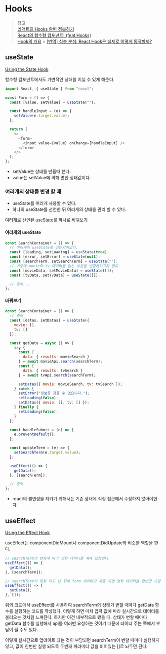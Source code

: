 # Hooks

> 참고  
> [리액트의 Hooks 완벽 정복하기](https://velog.io/@velopert/react-hooks)  
> [React의 함수형 컴포넌트! (feat.Hooks)](https://velog.io/@solmii/React%EC%9D%98-%ED%95%A8%EC%88%98%ED%98%95-%EC%BB%B4%ED%8F%AC%EB%84%8C%ED%8A%B8-feat.Hooks)  
> [Hook의 개요](https://ko.reactjs.org/docs/hooks-intro.html) > [[번역] 심층 분석: React Hook은 실제로 어떻게 동작할까?](https://hewonjeong.github.io/deep-dive-how-do-react-hooks-really-work-ko/)

## useState

[Using the State Hook](https://ko.reactjs.org/docs/hooks-state.html)

함수형 컴포넌트에서도 가변적인 상태를 지닐 수 있게 해준다.

```javascript
import React, { useState } from "react";

const Form = () => {
  const [value, setValue] = useState("");

  const handleInput = (e) => {
    setValue(e.target.value);
  };

  return (
    <>
      <form>
        <input value={value} onChange={handleInput} />
      </form>
    </>
  );
};
```

- setValue는 상태를 만들때 쓴다.
- value는 setValue에 의해 변한 상태값이다.

### 여러개의 상태를 변경 할 때

- useState를 여러개 사용할 수 있다.
- 하나의 useState를 선언한 뒤 여러개의 상태를 관리 할 수 있다.

[여러개로 선언된 useState를 하나로 바꿔보기](../src/Routes/SearchContainer.js)

#### 여러개의 useState

```javascript
const SearchContainer = () => {
  // 여러개의 useState로 선언되어있다.
  const [loading, setLoading] = useState(true);
  const [error, setError] = useState(null);
  const [searchTerm, setSearchTerm] = useState("");
  // 이중에 movie와 tv 데이터를 담는 부분을 변경해보고자 한다.
  const [movieData, setMovieData] = useState([]);
  const [tvData, setTvData] = useState([]);

  // 중략...
};
```

#### 바꿔보기

```javascript
const SearchContainer = () => {
  // 중략
  const [datas, setDatas] = useState({
    movie: [],
    tv: []
  });

  const getData = async () => {
    try {
      const {
        data: { results: movieSearch }
      } = await movieApi.search(searchTerm);
      const {
        data: { results: tvSearch }
      } = await tvApi.search(searchTerm);

      setDatas({ movie: movieSearch, tv: tvSearch });
    } catch {
      setError("정보를 찾을 수 없습니다.");
      setLoading(false);
      setDatas({ movie: [], tv: [] });
    } finally {
      setLoading(false);
    }
  };

  const handleSubmit = (e) => {
    e.preventDefault();
  };

  const updateTerm = (e) => {
    setSearchTerm(e.target.value);
  };

  useEffect(() => {
    getData();
  }, [searchTerm]);

  // 중략
};
```

- react의 불변성을 지키기 위해서는 기존 상태에 직접 접근해서 수정하지 않아야한다.

## useEffect

[Using the Effect Hook](https://ko.reactjs.org/docs/hooks-effect.html)

useEffect는 componentDidMount나 componentDidUpdate와 비슷한 역할을 한다.

```javascript
// searchTerm의 변화에 따라 영화 데이터를 계속 요청한다.
useEffect(() => {
  getData();
}, [searchTerm]);

// searchTerm이 확정 되고 난 뒤에 form 데이터가 제출 되면 영화 데이터를 한번만 요청한다.
useEffect(() => {
  getData();
}, []);
```

위의 코드에서 useEffect를 사용하여 searchTerm의 상태가 변할 때마다 getData 함수를 실행하는 코드를 작성했다. 이렇게 하면 마치 입력 값에 따라 실시간으로 데이터를 불러오는 것처럼 느껴진다. 하지만 이건 내부적으로 봤을 때, 상태가 변할 때마다 getData 함수를 실행해서 api를 여러번 요청하는 것이기 때문에 데이터 주는 쪽에서 부담이 될 수도 있다.

이렇게 실시간으로 업데이트 되는 것이 부담되면 searchTerm이 변할 때마다 실행하지 않고, 값이 한번만 실행 되도록 두번째 파라미터 값을 비어있는 []로 놔두면 된다.
